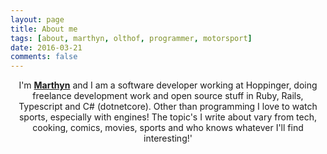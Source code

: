 ```yaml
---
layout: page
title: About me
tags: [about, marthyn, olthof, programmer, motorsport]
date: 2016-03-21
comments: false
---
```


<center>
  I'm <a href="http://github.com/marthyn"><b>Marthyn</b></a> and I am a software developer working at Hoppinger,
    doing freelance development work and open source stuff in Ruby, Rails, Typescript and C# (dotnetcore). Other than programming I love to watch sports,
    especially with engines! The topic's I write about vary from tech, cooking, comics, movies,
    sports and who knows whatever I'll find interesting!'
</center>
